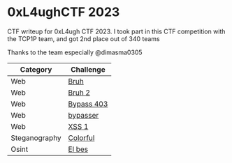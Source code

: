# 0xL4ughCTF 2023
CTF writeup for 0xL4ugh CTF 2023. I took part in this CTF competition with the TCP1P team, and got 2nd place out of 340 teams

Thanks to the team especially @dimasma0305

| Category | Challenge
| --- | --- |
| Web | [Bruh](/0xL4ugh%20CTF%202023/Bruh/)
| Web | [Bruh 2](/0xL4ugh%20CTF%202023/Bruh%202/)
| Web | [Bypass 403](/0xL4ugh%20CTF%202023/Bypass%20403/)
| Web | [bypasser](/0xL4ugh%20CTF%202023/bypasser/)
| Web | [XSS 1](/0xL4ugh%20CTF%202023/XSS%201/)
| Steganography | [Colorful](/0xL4ugh%20CTF%202023/Colorful/)
| Osint | [El bes](/0xL4ugh%20CTF%202023/El%20bes/)